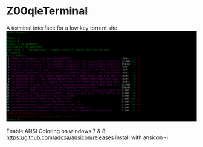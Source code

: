 # Z00qleTerminal
A terminal interface for a low key torrent site
![alt text](https://raw.githubusercontent.com/Kushcabbage/Z00qleTerminal/master/repoexample.png "Screenshot")



Enable ANSI Coloring on windows 7 & 8:
https://github.com/adoxa/ansicon/releases
install with ansicon -i
